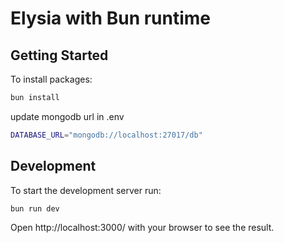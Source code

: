 # Elysia with Bun runtime

## Getting Started
To install packages:
```bash
bun install
```

update mongodb url in .env
```bash
DATABASE_URL="mongodb://localhost:27017/db"
```

## Development
To start the development server run:
```bash
bun run dev
```

Open http://localhost:3000/ with your browser to see the result.
